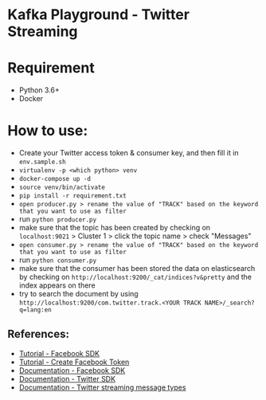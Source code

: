 # Kafka Playground - Twitter Streaming

# Requirement
- Python 3.6+
- Docker

# How to use:
- Create your Twitter access token & consumer key, and then fill it in `env.sample.sh`
- `virtualenv -p <which python> venv`
- `docker-compose up -d`
- `source venv/bin/activate`
- `pip install -r requirement.txt`
- `open producer.py > rename the value of "TRACK" based on the keyword that you want to use as filter`
- run `python producer.py`
- make sure that the topic has been created by checking on `localhost:9021` > Cluster 1 > click the topic name > check "Messages"
- `open consumer.py > rename the value of "TRACK" based on the keyword that you want to use as filter`
- run `python consumer.py`
- make sure that the consumer has been stored the data on elasticsearch by checking on `http://localhost:9200/_cat/indices?v&pretty` and the index appears on there
- try to search the document by using `http://localhost:9200/com.twitter.track.<YOUR TRACK NAME>/_search?q=lang:en`


## References:
- [Tutorial - Facebook SDK](https://pypi.org/project/python-facebook-api/)
- [Tutorial - Create Facebook Token](https://medium.com/@DrGabrielA81/python-how-making-facebook-api-calls-using-facebook-sdk-ea18bec973c8)
- [Documentation - Facebook SDK](https://facebook-sdk.readthedocs.io/en/latest/api.html)
- [Documentation - Twitter SDK](https://tweepy.readthedocs.io/en/latest/getting_started.html)
- [Documentation - Twitter streaming message types](https://developer.twitter.com/en/docs/tweets/filter-realtime/guides/streaming-message-types)